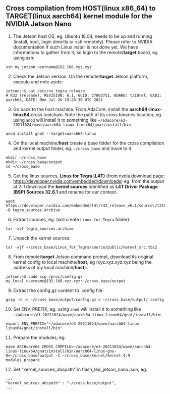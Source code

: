 ## Cross compilation from HOST(linux x86_64) to TARGET(linux aarch64) kernel module for the NVIDIA Jetson Nano

1. The Jetson host OS, eg. Ubuntu 18.04, needs to be up and running (install, boot, login directly or ssh remotely). Please refer to NVIDIA documentation if such Linux install is not done yet. We have informations to gather from it, so login to the remote/**target** board, eg using ssh:    
```
ssh my_jetson_username@192.168.xyz.xyz
```

2. Check the Jetson version. On the remote/**target** Jetson platform, execute and note aside:    
```
jetson:~$ cat /etc/nv_tegra_release
# R32 (release), REVISION: 6.1, GCID: 27863751, BOARD: t210ref, EABI: aarch64, DATE: Mon Jul 26 19:20:30 UTC 2021
```

3. Go back to the host machine. From AdaCore, install the **aarch64-linux-linux64** cross toolchain. Note the path of its cross binaries location, eg. using `anod` will install it to something like `~/adacore/e3-20211024/wave/aarch64-linux-linux64/gnat/install/bin`     
```
anod install gnat --target=aarch64-linux
```

4. On the local machine/**host** create a base folder for the cross compilation and kernel output folder, eg. `~/cross_base` and move to it.     
```
mkdir ~/cross_base
mkdir ~/cross_base/output
cd ~/cross_base
```

5. Get the linux sources, **Linux for Tegra (L4T)** (from nvdia download page: https://developer.nvidia.com/embedded/downloads)
eg. from the output at 2. I download the **kernel sources** identified as **L4T Driver Package (BSP) Sources 32.6.1** and rename for our context.     
```
wget https://developer.nvidia.com/embedded/l4t/r32_release_v6.1/sources/t210/public_sources.tbz2 -O tegra_sources.archive
```

6. Extract sources, eg. (will create `Linux_for_Tegra` folder):       
```
tar -xvf tegra_sources.archive
```

7. Unpack the kernel sources:       
```
tar -xjf ~/cross_base/Linux_for_Tegra/source/public/kernel_src.tbz2
```

8. From remote/**target** Jetson command prompt, download its original kernel config to local machine/**host**, eg (xyz.xyz.xyz.xyz being the address of my local machine/**host**):    
```
jetson:~$ sudo scp /proc/config.gz my_local_username@192.168.xyz.xyz:~/cross_base/output
```

9. Extract the config.gz content to .config file:        
```
gzip -d -c ~/cross_base/output/config.gz > ~/cross_base/output/.config
```

10. Set ENV_PREFIX, eg. using `anod` will install it to something like `~/adacore/e3-20211024/wave/aarch64-linux-linux64/gnat/install/bin`:
```
export ENV_PREFIX="~/adacore/e3-20211024/wave/aarch64-linux-linux64/gnat/install/bin"
```

11. Prepare the modules, eg:    
```
make ARCH=arm64 CROSS_COMPILE=~/adacore/e3-20211024/wave/aarch64-linux-linux64/gnat/install/bin/aarch64-linux-gnu- O=~/cross_base/output -C ~/cross_base/kernel/kernel-4.9 modules_prepare
```

12. Set "kernel_sources_abspath" in flash_led_jetson_nano.json, eg.
```
...
"kernel_sources_abspath" : "~/cross_base/output",
...
```
